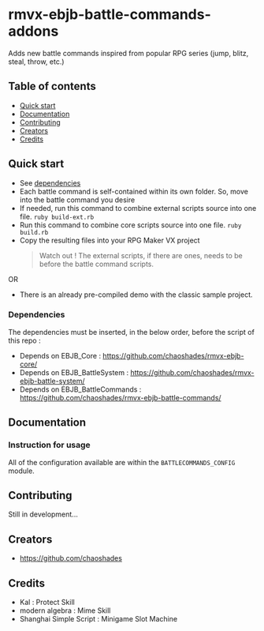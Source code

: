 # rmvx-ebjb-battle-commands-addons
Adds new battle commands inspired from popular RPG series (jump, blitz, steal, throw, etc.)

## Table of contents

- [Quick start](#quick-start)
- [Documentation](#documentation)
- [Contributing](#contributing)
- [Creators](#creators)
- [Credits](#credits)

## Quick start

- See [dependencies](#dependencies)
- Each battle command is self-contained within its own folder. So, move into the battle command you desire
- If needed, run this command to combine external scripts source into one file. `ruby build-ext.rb`
- Run this command to combine core scripts source into one file. `ruby build.rb`
- Copy the resulting files into your RPG Maker VX project 
  > Watch out ! The external scripts, if there are ones, needs to be before the battle command scripts.

OR

- There is an already pre-compiled demo with the classic sample project.

### Dependencies

The dependencies must be inserted, in the below order, before the script of this repo :

- Depends on EBJB_Core : <https://github.com/chaoshades/rmvx-ebjb-core/>
- Depends on EBJB_BattleSystem : <https://github.com/chaoshades/rmvx-ebjb-battle-system/>
- Depends on EBJB_BattleCommands : <https://github.com/chaoshades/rmvx-ebjb-battle-commands/>

## Documentation

### Instruction for usage

All of the configuration available are within the `BATTLECOMMANDS_CONFIG` module.

## Contributing

Still in development...

## Creators

- <https://github.com/chaoshades>

## Credits 

- Kal : Protect Skill
- modern algebra : Mime Skill
- Shanghai Simple Script : Minigame Slot Machine
